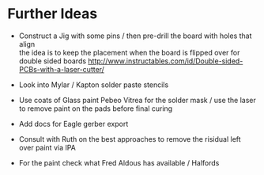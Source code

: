 # Further Ideas

  * Construct a Jig with some pins / then pre-drill the board with holes that align <br>
    the idea is to keep the placement when the board is flipped over for double sided boards
    http://www.instructables.com/id/Double-sided-PCBs-with-a-laser-cutter/

  * Look into Mylar / Kapton solder paste stencils

  * Use coats of Glass paint Pebeo Vitrea for the solder mask / use the laser to remove paint on the pads before final curing
  * Add docs for Eagle gerber export
  * Consult with Ruth on the best approaches to remove the risidual left over paint via IPA
  * For the paint check what Fred Aldous has available / Halfords
  